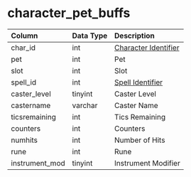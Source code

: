 # character\_pet\_buffs

| Column | Data Type | Description |
| :--- | :--- | :--- |
| char\_id | int | [Character Identifier](character_data.md) |
| pet | int | Pet |
| slot | int | Slot |
| spell\_id | int | [Spell Identifier](../../../schema/categories/spells/spells_new.md) |
| caster\_level | tinyint | Caster Level |
| castername | varchar | Caster Name |
| ticsremaining | int | Tics Remaining |
| counters | int | Counters |
| numhits | int | Number of Hits |
| rune | int | Rune |
| instrument\_mod | tinyint | Instrument Modifier |

